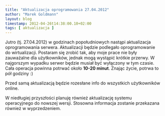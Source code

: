 ```yaml
---
title: "Aktualizacja oprogramowania 27.04.2012"
author: "Marek Goldmann"
layout: blog
timestamp: 2012-04-26t14:38:00.10+02:00
tags: [ aktualizacja ]
---
```


Jutro (tj. 27.04.2012) w godzinach popołudniowych nastąpi aktualizacja oprogramowania serwera. Aktualizacji będzie podlegało oprogramowanie do wirtualizacji. Postaram się zrobić tak, aby moje prace nie były zauważalne dla użytkowników, jednak mogą wystąpić krótkie przerwy. W najgorszym wypadku serwer będzie musiał być wyłączony w tym czasie. Cała operacja powinna potrwać około **10-20 minut**. Znając życie, potrwa to pół godziny :)

Przed samą aktualizacją będzie rozesłane info do wszystkich użytkowników online.

W niedługiej przyszłości planuję również aktualizację systemu operacyjnego do nowszej wersji. Stosowna informacja zostanie przekazana również w wyprzedzeniem.
